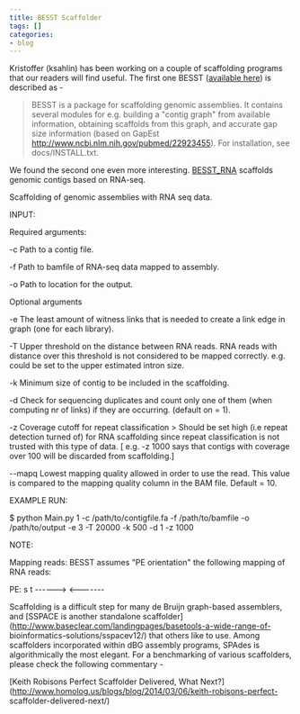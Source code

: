 ```yaml
---
title: BESST Scaffolder
tags: []
categories:
- blog
---
```

Kristoffer (ksahlin) has been working on a couple of scaffolding programs that
our readers will find useful. The first one BESST ([available
here](https://github.com/ksahlin/BESST)) is described as -
<!--more-->

> BESST is a package for scaffolding genomic assemblies. It contains several
modules for e.g. building a "contig graph" from available information,
obtaining scaffolds from this graph, and accurate gap size information (based
on GapEst http://www.ncbi.nlm.nih.gov/pubmed/22923455). For installation, see
docs/INSTALL.txt.

We found the second one even more interesting.
[BESST_RNA](https://github.com/ksahlin/BESST_RNA) scaffolds genomic contigs
based on RNA-seq.

>

Scaffolding of genomic assemblies with RNA seq data.

INPUT:

Required arguments:

-c Path to a contig file. 

-f Path to bamfile of RNA-seq data mapped to assembly. 

-o Path to location for the output. 

Optional arguments

-e The least amount of witness links that is needed to create a link edge in graph (one for each library). 

-T Upper threshold on the distance between RNA reads. RNA reads with distance over this threshold is not considered to be mapped correctly. e.g. could be set to the upper estimated intron size. 

-k Minimum size of contig to be included in the scaffolding. 

-d Check for sequencing duplicates and count only one of them (when computing nr of links) if they are occurring. (default on = 1). 

-z Coverage cutoff for repeat classification > Should be set high (i.e repeat detection turned of) for RNA scaffolding since repeat classification is not trusted with this type of data. [ e.g. -z 1000 says that contigs with coverage over 100 will be discarded from scaffolding.] 

\--mapq Lowest mapping quality allowed in order to use the read. This value is
compared to the mapping quality column in the BAM file. Default = 10.

EXAMPLE RUN:

$ python Main.py 1 -c /path/to/contigfile.fa -f /path/to/bamfile -o
/path/to/output -e 3 -T 20000 -k 500 -d 1 -z 1000

NOTE:

Mapping reads: BESST assumes "PE orientation" the following mapping of RNA
reads:

PE: s t ------> <\-------

Scaffolding is a difficult step for many de Bruijn graph-based assemblers, and
[SSPACE is another standalone
scaffolder](http://www.baseclear.com/landingpages/basetools-a-wide-range-of-
bioinformatics-solutions/sspacev12/) that others like to use. Among
scaffolders incorporated within dBG assembly programs, SPAdes is
algorithmically the most elegant. For a benchmarking of various scaffolders,
please check the following commentary -

[Keith Robisons Perfect Scaffolder Delivered, What
Next?](http://www.homolog.us/blogs/blog/2014/03/06/keith-robisons-perfect-
scaffolder-delivered-next/)

